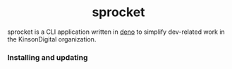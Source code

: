 <h1 style="border:0;font-weight:bold" align="center">sprocket</h1>

sprocket is a CLI application written in [deno](https://deno.com/) to simplify dev-related work in the KinsonDigital organization.

### Installing and updating
```
